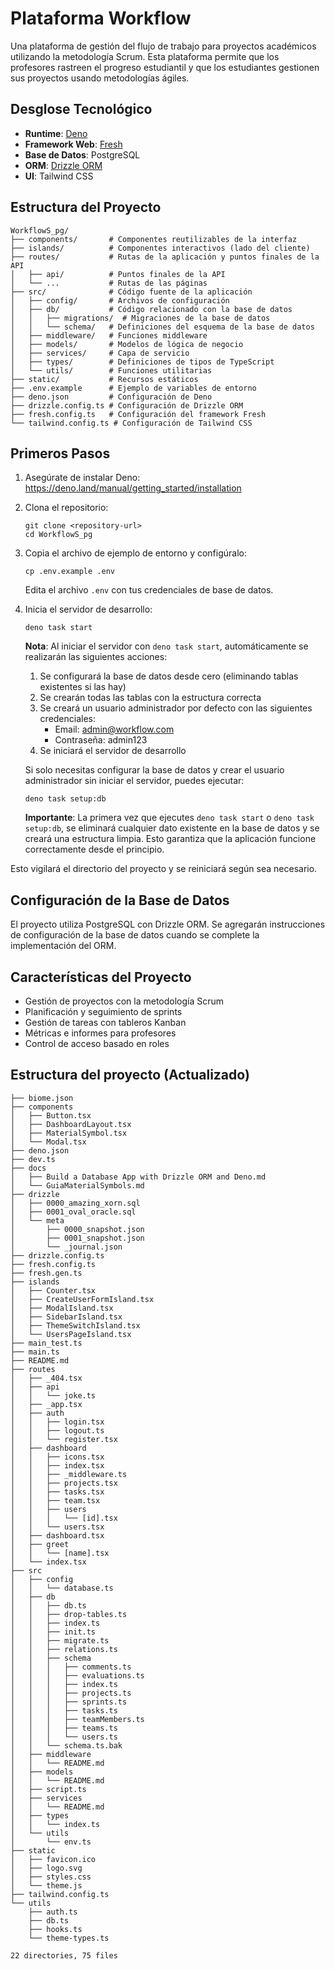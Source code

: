 # Plataforma Workflow

Una plataforma de gestión del flujo de trabajo para proyectos académicos utilizando la metodología Scrum. Esta plataforma permite que los profesores rastreen el progreso estudiantil y que los estudiantes gestionen sus proyectos usando metodologías ágiles.

## Desglose Tecnológico

- **Runtime**: [Deno](https://deno.land/)
- **Framework Web**: [Fresh](https://fresh.deno.dev/)
- **Base de Datos**: PostgreSQL
- **ORM**: [Drizzle ORM](https://orm.drizzle.team/)
- **UI**: Tailwind CSS

## Estructura del Proyecto

```
WorkflowS_pg/
├── components/       # Componentes reutilizables de la interfaz
├── islands/          # Componentes interactivos (lado del cliente)
├── routes/           # Rutas de la aplicación y puntos finales de la API
│   ├── api/          # Puntos finales de la API
│   └── ...           # Rutas de las páginas
├── src/              # Código fuente de la aplicación
│   ├── config/       # Archivos de configuración
│   ├── db/           # Código relacionado con la base de datos
│   │   ├── migrations/  # Migraciones de la base de datos
│   │   └── schema/   # Definiciones del esquema de la base de datos
│   ├── middleware/   # Funciones middleware
│   ├── models/       # Modelos de lógica de negocio
│   ├── services/     # Capa de servicio
│   ├── types/        # Definiciones de tipos de TypeScript
│   └── utils/        # Funciones utilitarias
├── static/           # Recursos estáticos
├── .env.example      # Ejemplo de variables de entorno
├── deno.json         # Configuración de Deno
├── drizzle.config.ts # Configuración de Drizzle ORM
├── fresh.config.ts   # Configuración del framework Fresh
└── tailwind.config.ts # Configuración de Tailwind CSS
```

## Primeros Pasos

1. Asegúrate de instalar Deno: https://deno.land/manual/getting_started/installation

2. Clona el repositorio:
   ```
   git clone <repository-url>
   cd WorkflowS_pg
   ```

3. Copia el archivo de ejemplo de entorno y configúralo:
   ```
   cp .env.example .env
   ```
   Edita el archivo `.env` con tus credenciales de base de datos.

4. Inicia el servidor de desarrollo:
   ```
   deno task start
   ```

   **Nota**: Al iniciar el servidor con `deno task start`, automáticamente se realizarán las siguientes acciones:
   1. Se configurará la base de datos desde cero (eliminando tablas existentes si las hay)
   2. Se crearán todas las tablas con la estructura correcta
   3. Se creará un usuario administrador por defecto con las siguientes credenciales:
      - Email: admin@workflow.com
      - Contraseña: admin123
   4. Se iniciará el servidor de desarrollo

   Si solo necesitas configurar la base de datos y crear el usuario administrador sin iniciar el servidor, puedes ejecutar:
   ```
   deno task setup:db
   ```

   **Importante**: La primera vez que ejecutes `deno task start` o `deno task setup:db`, se eliminará cualquier dato existente en la base de datos y se creará una estructura limpia. Esto garantiza que la aplicación funcione correctamente desde el principio.

Esto vigilará el directorio del proyecto y se reiniciará según sea necesario.

## Configuración de la Base de Datos

El proyecto utiliza PostgreSQL con Drizzle ORM. Se agregarán instrucciones de configuración de la base de datos cuando se complete la implementación del ORM.

## Características del Proyecto

- Gestión de proyectos con la metodología Scrum
- Planificación y seguimiento de sprints
- Gestión de tareas con tableros Kanban
- Métricas e informes para profesores
- Control de acceso basado en roles

## Estructura del proyecto (Actualizado)

```
├── biome.json
├── components
│   ├── Button.tsx
│   ├── DashboardLayout.tsx
│   ├── MaterialSymbol.tsx
│   └── Modal.tsx
├── deno.json
├── dev.ts
├── docs
│   ├── Build a Database App with Drizzle ORM and Deno.md
│   └── GuiaMaterialSymbols.md
├── drizzle
│   ├── 0000_amazing_xorn.sql
│   ├── 0001_oval_oracle.sql
│   └── meta
│       ├── 0000_snapshot.json
│       ├── 0001_snapshot.json
│       └── _journal.json
├── drizzle.config.ts
├── fresh.config.ts
├── fresh.gen.ts
├── islands
│   ├── Counter.tsx
│   ├── CreateUserFormIsland.tsx
│   ├── ModalIsland.tsx
│   ├── SidebarIsland.tsx
│   ├── ThemeSwitchIsland.tsx
│   └── UsersPageIsland.tsx
├── main_test.ts
├── main.ts
├── README.md
├── routes
│   ├── _404.tsx
│   ├── api
│   │   └── joke.ts
│   ├── _app.tsx
│   ├── auth
│   │   ├── login.tsx
│   │   ├── logout.ts
│   │   └── register.tsx
│   ├── dashboard
│   │   ├── icons.tsx
│   │   ├── index.tsx
│   │   ├── _middleware.ts
│   │   ├── projects.tsx
│   │   ├── tasks.tsx
│   │   ├── team.tsx
│   │   ├── users
│   │   │   └── [id].tsx
│   │   └── users.tsx
│   ├── dashboard.tsx
│   ├── greet
│   │   └── [name].tsx
│   └── index.tsx
├── src
│   ├── config
│   │   └── database.ts
│   ├── db
│   │   ├── db.ts
│   │   ├── drop-tables.ts
│   │   ├── index.ts
│   │   ├── init.ts
│   │   ├── migrate.ts
│   │   ├── relations.ts
│   │   ├── schema
│   │   │   ├── comments.ts
│   │   │   ├── evaluations.ts
│   │   │   ├── index.ts
│   │   │   ├── projects.ts
│   │   │   ├── sprints.ts
│   │   │   ├── tasks.ts
│   │   │   ├── teamMembers.ts
│   │   │   ├── teams.ts
│   │   │   └── users.ts
│   │   └── schema.ts.bak
│   ├── middleware
│   │   └── README.md
│   ├── models
│   │   └── README.md
│   ├── script.ts
│   ├── services
│   │   └── README.md
│   ├── types
│   │   └── index.ts
│   └── utils
│       └── env.ts
├── static
│   ├── favicon.ico
│   ├── logo.svg
│   ├── styles.css
│   └── theme.js
├── tailwind.config.ts
└── utils
    ├── auth.ts
    ├── db.ts
    ├── hooks.ts
    └── theme-types.ts

22 directories, 75 files
```